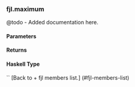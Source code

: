 ### fjl.maximum
@todo - Added documentation here.

#### Parameters

#### Returns
 
#### Haskell Type
``
[Back to  + fjl members list.]
(#fjl-members-list)
